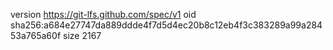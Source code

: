 version https://git-lfs.github.com/spec/v1
oid sha256:a684e27747da889ddde4f7d5d4ec20b8c12eb4f3c383289a99a28453a765a60f
size 2167
